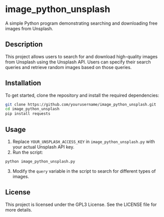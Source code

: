 # image_python_unsplash

A simple Python program demonstrating searching and downloading free images from Unsplash.

## Description

This project allows users to search for and download high-quality images from Unsplash using the Unsplash API. Users can specify their search queries and retrieve random images based on those queries.

## Installation

To get started, clone the repository and install the required dependencies:

```bash
git clone https://github.com/yourusername/image_python_unsplash.git
cd image_python_unsplash
pip install requests
```

## Usage

1. Replace `YOUR_UNSPLASH_ACCESS_KEY` in `image_python_unsplash.py` with your actual Unsplash API key.
2. Run the script:

```bash
python image_python_unsplash.py
```

3. Modify the `query` variable in the script to search for different types of images.

## License

This project is licensed under the GPL3 License. See the LICENSE file for more details.
